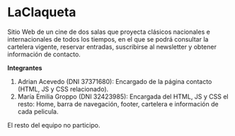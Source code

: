 # LaClaqueta
Sitio Web de un cine de dos salas que proyecta clásicos nacionales e internacionales de todos los tiempos, en el que se podrá consultar la cartelera vigente, 
reservar entradas, suscribirse al newsletter y obtener información de contacto.

**Integrantes**
1) Adrian Acevedo (DNI 37371680): Encargado de la página contacto (HTML, JS y CSS relacionado).
2) María Emilia Groppo (DNI 32423985): Encargada del HTML, JS y CSS el resto: Home, barra de navegación, footer, cartelera e información de cada pelicula.

El resto del equipo no participo.
